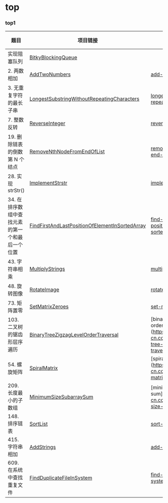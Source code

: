 # top

### top1

| 题目                        | 项目链接                                                                                                       | leetcode | 心得 |
|---------------------------|------------------------------------------------------------------------------------------------------------|---|---|
| 实现阻塞队列                    | [BitkyBlockingQueue](top1/BitkyBlockingQueue.java)                                                                   |  |   |
| 2. 两数相加                   | [AddTwoNumbers](top1/AddTwoNumbers.java)                                                                   | [add-two-numbers](https://leetcode-cn.com/problems/add-two-numbers/) |   |
| 3. 无重复字符的最长子串             | [LongestSubstringWithoutRepeatingCharacters](top1/LongestSubstringWithoutRepeatingCharacters.java)         | [longest-substring-without-repeating-characters](https://leetcode-cn.com/problems/longest-substring-without-repeating-characters/) |   |
| 7. 整数反转                   | [ReverseInteger](top1/ReverseInteger.java)                                                                 | [reverse-integer](https://leetcode-cn.com/problems/reverse-integer/) |   |
| 19. 删除链表的倒数第 N 个结点        | [RemoveNthNodeFromEndOfList](top1/RemoveNthNodeFromEndOfList.java)                                         | [remove-nth-node-from-end-of-list](https://leetcode-cn.com/problems/remove-nth-node-from-end-of-list/) |   |
| 28. 实现 strStr()           | [ImplementStrstr](top1/ImplementStrstr.java)                                                               | [implement-strstr](https://leetcode-cn.com/problems/implement-strstr/) |   |
| 34. 在排序数组中查找元素的第一个和最后一个位置 | [FindFirstAndLastPositionOfElementInSortedArray](top1/FindFirstAndLastPositionOfElementInSortedArray.java) | [find-first-and-last-position-of-element-in-sorted-array](https://leetcode-cn.com/problems/find-first-and-last-position-of-element-in-sorted-array/) |   |
| 43. 字符串相乘                 | [MultiplyStrings](top1/MultiplyStrings.java)                                                                       | [multiply-strings](https://leetcode-cn.com/problems/multiply-strings/) |   |
| 48. 旋转图像                  | [RotateImage](top1/RotateImage.java)                                                                       | [rotate-image](https://leetcode-cn.com/problems/rotate-image/) |   |
| 73. 矩阵置零                  | [SetMatrixZeroes](top1/SetMatrixZeroes.java)                                                               | [set-matrix-zeroes](https://leetcode-cn.com/problems/set-matrix-zeroes/) |   |
| 103. 二叉树的锯齿形层序遍历          | [BinaryTreeZigzagLevelOrderTraversal](top1/BinaryTreeZigzagLevelOrderTraversal.java)                       | [binary-tree-zigzag-level-order-traversal](https://leetcode-cn.com/problems/binary-tree-zigzag-level-order-traversal/ |   |
| 54. 螺旋矩阵                  | [SpiralMatrix](top1/SpiralMatrix.java)                                                                     | [spiral-matrix](https://leetcode-cn.com/problems/spiral-matrix/ |   |
| 209. 长度最小的子数组             | [MinimumSizeSubarraySum](top1/MinimumSizeSubarraySum.java)                                                 | [minimum-size-subarray-sum](https://leetcode-cn.com/problems/minimum-size-subarray-sum/ |   |
| 148. 排序链表                 | [SortList](top1/SortList.java)                                                                             | [sort-list](https://leetcode-cn.com/problems/sort-list) |   |
| 415. 字符串相加                 | [AddStrings](top1/AddStrings.java)                                                                             | [add-strings](https://leetcode-cn.com/problems/add-strings/) |   |
| 609. 在系统中查找重复文件           | [FindDuplicateFileInSystem](top1/FindDuplicateFileInSystem.java)                                           | [find-duplicate-file-in-system](https://leetcode-cn.com/problems/find-duplicate-file-in-system/) |   |

